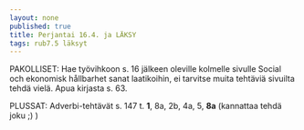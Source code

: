 ```yaml
---
layout: none
published: true
title: Perjantai 16.4. ja LÄKSY
tags: rub7.5 läksyt
---
```

PAKOLLISET: Hae työvihkoon s. 16 jälkeen oleville kolmelle sivulle Social och ekonomisk hållbarhet sanat laatikoihin, ei tarvitse muita tehtäviä sivuilta tehdä vielä. Apua kirjasta s. 63.

PLUSSAT: Adverbi-tehtävät s. 147 t. **1**, 8a, 2b, 4a, 5, **8a** (kannattaa tehdä joku ;) )
